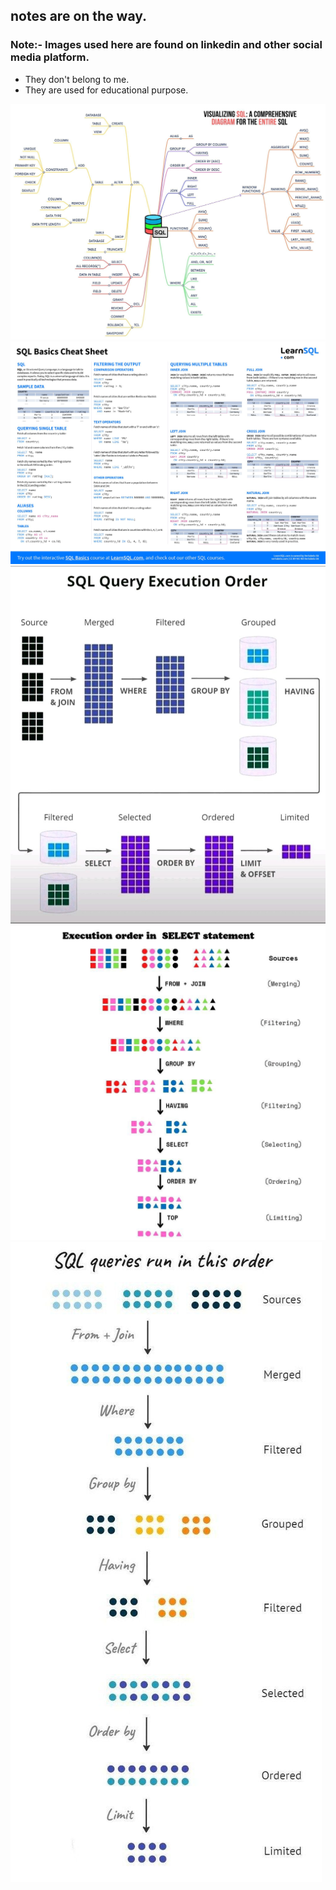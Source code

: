notes are on the way.
-------------------------------


### Note:- Images used here are found on linkedin and other social media platform. 
- They don't belong to me.
- They are used for educational purpose. 

<img src='./sql tree.jpg'>
<img src='./sql-1.jpg'>
<img src='./sql-2.jpg'>
<img src='./sql-3.jpg'>
<img src='./sql-4.jpg'>
